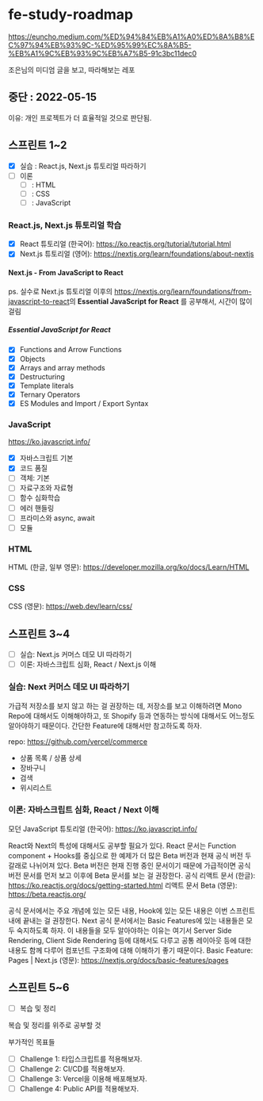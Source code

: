 # fe-study-roadmap

https://euncho.medium.com/%ED%94%84%EB%A1%A0%ED%8A%B8%EC%97%94%EB%93%9C-%ED%95%99%EC%8A%B5-%EB%A1%9C%EB%93%9C%EB%A7%B5-91c3bc11dec0

조은님의 미디엄 글을 보고, 따라해보는 레포

## 중단 : 2022-05-15

이유: 개인 프로젝트가 더 효율적일 것으로 판단됨. 

## 스프린트 1~2
  
* [x] 실습 : React.js, Next.js 튜토리얼 따라하기 
* [ ] 이론
  * [ ]  : HTML
  * [ ]  : CSS
  * [ ]  : JavaScript

### React.js, Next.js 튜토리얼 학습

* [x] React 튜토리얼 (한국어): <https://ko.reactjs.org/tutorial/tutorial.html>
* [x] Next.js 튜토리얼 (영어): <https://nextjs.org/learn/foundations/about-nextjs>

#### Next.js - From JavaScript to React

ps. 실수로 Next.js 튜토리얼 이후의 <https://nextjs.org/learn/foundations/from-javascript-to-react>의 **Essential JavaScript for React**
를 공부해서, 시간이 많이 걸림

##### Essential JavaScript for React

* [x] Functions and Arrow Functions
* [x] Objects
* [x] Arrays and array methods
* [x] Destructuring
* [x] Template literals
* [x] Ternary Operators
* [x] ES Modules and Import / Export Syntax

### JavaScript

<https://ko.javascript.info/>

* [x] 자바스크립트 기본
* [x] 코드 품질
* [ ] 객체: 기본
* [ ] 자료구조와 자료형
* [ ] 함수 심화학습
* [ ] 에러 핸들링
* [ ] 프라미스와 async, await
* [ ] 모듈

### HTML

HTML (한글, 일부 영문): <https://developer.mozilla.org/ko/docs/Learn/HTML>

### CSS

CSS (영문): <https://web.dev/learn/css/>

## 스프린트 3~4

* [ ] 실습: Next.js 커머스 데모 UI 따라하기
* [ ] 이론: 자바스크립트 심화, React / Next.js 이해

### 실습: Next 커머스 데모 UI 따라하기

가급적 저장소를 보지 않고 하는 걸 권장하는 데, 저장소를 보고 이해하려면 Mono Repo에 대해서도 이해해야하고, 또 Shopify 등과 연동하는 방식에 대해서도 어느정도 알아야하기 때문이다. 간단한 Feature에 대해서만 참고하도록 하자.

repo: <https://github.com/vercel/commerce>

* 상품 목록 / 상품 상세
* 장바구니
* 검색
* 위시리스트

### 이론: 자바스크립트 심화, React / Next 이해

모던 JavaScript 튜토리얼 (한국어): <https://ko.javascript.info/>

React와 Next의 특성에 대해서도 공부할 필요가 있다. React 문서는 Function component + Hooks를 중심으로 한 예제가 더 많은 Beta 버전과 현재 공식 버전 두 갈래로 나뉘어져 있다. Beta 버전은 현재 진행 중인 문서이기 때문에 가급적이면 공식 버전 문서를 먼저 보고 이후에 Beta 문서를 보는 걸 권장한다.
공식 리액트 문서 (한글): <https://ko.reactjs.org/docs/getting-started.html>
리액트 문서 Beta (영문): <https://beta.reactjs.org/>

공식 문서에서는 주요 개념에 있는 모든 내용, Hook에 있는 모든 내용은 이번 스프린트 내에 끝내는 걸 권장한다.
Next 공식 문서에서는 Basic Features에 있는 내용들은 모두 숙지하도록 하자. 이 내용들을 모두 알아야하는 이유는 여기서 Server Side Rendering, Client Side Rendering 등에 대해서도 다루고 공통 레이아웃 등에 대한 내용도 함께 다루어 컴포넌트 구조화에 대해 이해하기 좋기 때문이다.
Basic Feature: Pages | Next.js (영문): <https://nextjs.org/docs/basic-features/pages>

## 스프린트 5~6

* [ ] 복습 및 정리

복습 및 정리를 위주로 공부할 것

부가적인 목표들

* [ ] Challenge 1: 타입스크립트를 적용해보자.
* [ ] Challenge 2: CI/CD를 적용해보자.
* [ ] Challenge 3: Vercel을 이용해 배포해보자.
* [ ] Challenge 4: Public API를 적용해보자.
